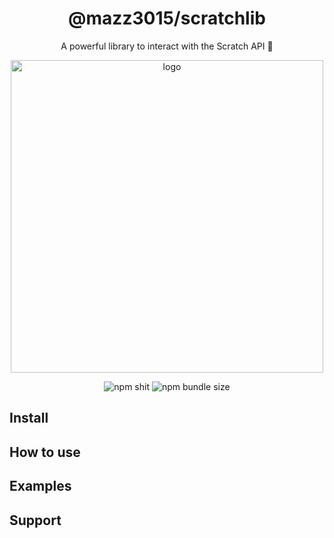 <div align="center">
    <h1>@mazz3015/scratchlib</h1>
    <p>A powerful library to interact with the Scratch API 🚀</p>
    <img src="https://user-images.githubusercontent.com/37367577/85211475-ebe72500-b349-11ea-8c8f-943698b58434.png" alt="logo" width="500" /> 
    <br />
    <p>
        <img src="https://img.shields.io/npm/v/@mazz3015/scratchlib" alt="npm shit">
        <img src="https://img.shields.io/bundlephobia/min/@mazz3015/scratchlib" alt="npm bundle size">
    </p>
</div>

## Install

## How to use

## Examples

## Support
